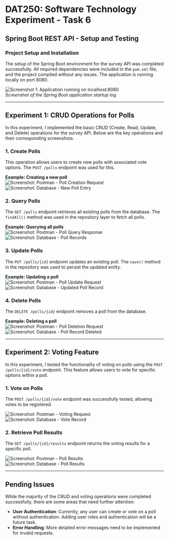 
# DAT250: Software Technology Experiment - Task 6  
## Spring Boot REST API - Setup and Testing

### Project Setup and Installation  
The setup of the Spring Boot environment for the survey API was completed successfully. All required dependencies were included in the `pom.xml` file, and the project compiled without any issues. The application is running locally on port 8080.

![Screenshot 1: Application running on localhost:8080](#)  
_Screenshot of the Spring Boot application startup log_

---

## Experiment 1: CRUD Operations for Polls  
In this experiment, I implemented the basic CRUD (Create, Read, Update, and Delete) operations for the survey API. Below are the key operations and their corresponding screenshots.

### 1. Create Polls  
This operation allows users to create new polls with associated vote options. The `POST /polls` endpoint was used for this.

**Example: Creating a new poll**  
![Screenshot: Postman - Poll Creation Request](#)  
![Screenshot: Database - New Poll Entry](#)

### 2. Query Polls  
The `GET /polls` endpoint retrieves all existing polls from the database. The `findAll()` method was used in the repository layer to fetch all polls.

**Example: Querying all polls**  
![Screenshot: Postman - Poll Query Response](#)  
![Screenshot: Database - Poll Records](#)

### 3. Update Polls  
The `PUT /polls/{id}` endpoint updates an existing poll. The `save()` method in the repository was used to persist the updated entity.

**Example: Updating a poll**  
![Screenshot: Postman - Poll Update Request](#)  
![Screenshot: Database - Updated Poll Record](#)

### 4. Delete Polls  
The `DELETE /polls/{id}` endpoint removes a poll from the database.

**Example: Deleting a poll**  
![Screenshot: Postman - Poll Deletion Request](#)  
![Screenshot: Database - Poll Record Deleted](#)

---

## Experiment 2: Voting Feature  
In this experiment, I tested the functionality of voting on polls using the `POST /polls/{id}/vote` endpoint. This feature allows users to vote for specific options within a poll.

### 1. Vote on Polls  
The `POST /polls/{id}/vote` endpoint was successfully tested, allowing votes to be registered.

![Screenshot: Postman - Voting Request](#)  
![Screenshot: Database - Vote Record](#)

### 2. Retrieve Poll Results  
The `GET /polls/{id}/results` endpoint returns the voting results for a specific poll.

![Screenshot: Postman - Poll Results](#)  
![Screenshot: Database - Poll Results](#)

---

## Pending Issues  
While the majority of the CRUD and voting operations were completed successfully, there are some areas that need further attention:  

- **User Authentication**: Currently, any user can create or vote on a poll without authentication. Adding user roles and authentication will be a future task.  
- **Error Handling**: More detailed error messages need to be implemented for invalid requests.
